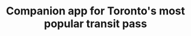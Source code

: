 ---
title: Companion app for Toronto's most popular transit pass
tags: [Personal, Design, Concept Test]
thumb: /assets/images/presto/thumb.jpg
role: Personal • Product Design
---